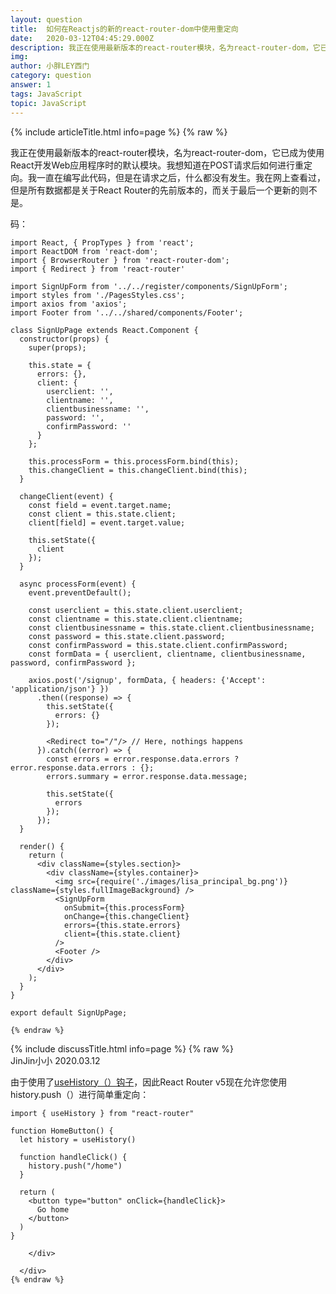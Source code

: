 ```yaml
---
layout: question
title:  如何在Reactjs的新的react-router-dom中使用重定向
date:   2020-03-12T04:45:29.000Z
description: 我正在使用最新版本的react-router模块，名为react-router-dom，它已成为使用React开发Web应用程序时的默认模块。我想知道在P...
img: 
author: 小胖LEY西门
category: question
answer: 1
tags: JavaScript
topic: JavaScript
---
```

<div class="article-root">
  <div class="article">
    {% include articleTitle.html info=page %}
    {% raw %}
    <div class="article-content"><p><font style="vertical-align: inherit;"><font style="vertical-align: inherit;">我正在使用最新版本的react-router模块，名为react-router-dom，它已成为使用React开发Web应用程序时的默认模块。</font><font style="vertical-align: inherit;">我想知道在POST请求后如何进行重定向。</font><font style="vertical-align: inherit;">我一直在编写此代码，但是在请求之后，什么都没有发生。</font><font style="vertical-align: inherit;">我在网上查看过，但是所有数据都是关于React Router的先前版本的，而关于最后一个更新的则不是。</font></font></p>

<p><font style="vertical-align: inherit;"><font style="vertical-align: inherit;">码：</font></font></p>

<pre><code>import React, { PropTypes } from 'react';<font></font>
import ReactDOM from 'react-dom';<font></font>
import { BrowserRouter } from 'react-router-dom';<font></font>
import { Redirect } from 'react-router'<font></font>
<font></font>
import SignUpForm from '../../register/components/SignUpForm';<font></font>
import styles from './PagesStyles.css';<font></font>
import axios from 'axios';<font></font>
import Footer from '../../shared/components/Footer';<font></font>
<font></font>
class SignUpPage extends React.Component {<font></font>
  constructor(props) {<font></font>
    super(props);<font></font>
<font></font>
    this.state = {<font></font>
      errors: {},<font></font>
      client: {<font></font>
        userclient: '',<font></font>
        clientname: '',<font></font>
        clientbusinessname: '',<font></font>
        password: '',<font></font>
        confirmPassword: ''<font></font>
      }<font></font>
    };<font></font>
<font></font>
    this.processForm = this.processForm.bind(this);<font></font>
    this.changeClient = this.changeClient.bind(this);<font></font>
  }<font></font>
<font></font>
  changeClient(event) {<font></font>
    const field = event.target.name;<font></font>
    const client = this.state.client;<font></font>
    client[field] = event.target.value;<font></font>
<font></font>
    this.setState({<font></font>
      client<font></font>
    });<font></font>
  }<font></font>
<font></font>
  async processForm(event) {<font></font>
    event.preventDefault();<font></font>
<font></font>
    const userclient = this.state.client.userclient;<font></font>
    const clientname = this.state.client.clientname;<font></font>
    const clientbusinessname = this.state.client.clientbusinessname;<font></font>
    const password = this.state.client.password;<font></font>
    const confirmPassword = this.state.client.confirmPassword;<font></font>
    const formData = { userclient, clientname, clientbusinessname, password, confirmPassword };<font></font>
<font></font>
    axios.post('/signup', formData, { headers: {'Accept': 'application/json'} })<font></font>
      .then((response) =&gt; {<font></font>
        this.setState({<font></font>
          errors: {}<font></font>
        });<font></font>
<font></font>
        &lt;Redirect to="/"/&gt; // Here, nothings happens<font></font>
      }).catch((error) =&gt; {<font></font>
        const errors = error.response.data.errors ? error.response.data.errors : {};<font></font>
        errors.summary = error.response.data.message;<font></font>
<font></font>
        this.setState({<font></font>
          errors<font></font>
        });<font></font>
      });<font></font>
  }<font></font>
<font></font>
  render() {<font></font>
    return (<font></font>
      &lt;div className={styles.section}&gt;<font></font>
        &lt;div className={styles.container}&gt;<font></font>
          &lt;img src={require('./images/lisa_principal_bg.png')} className={styles.fullImageBackground} /&gt;<font></font>
          &lt;SignUpForm <font></font>
            onSubmit={this.processForm}<font></font>
            onChange={this.changeClient}<font></font>
            errors={this.state.errors}<font></font>
            client={this.state.client}<font></font>
          /&gt;<font></font>
          &lt;Footer /&gt;<font></font>
        &lt;/div&gt;<font></font>
      &lt;/div&gt;<font></font>
    );<font></font>
  }<font></font>
}<font></font>
<font></font>
export default SignUpPage;<font></font>
</code></pre></div>
    {% endraw %}
  </div>

  <div class="discuss-wrapper">
    {% include discussTitle.html info=page %}
    {% raw %}
    <div class="discuss-item">
        <div class="discuss-parent">
          <div class="discuss-meta">
            <span class="discuss-user">JinJin小小</span>
            <span class="discuss-time">2020.03.12</span>
          </div>
          <div class="discuss-comment"><p><font style="vertical-align: inherit;"><font style="vertical-align: inherit;">由于使用了</font></font><a href="https://reacttraining.com/react-router/web/api/Hooks/usehistory" rel="noreferrer"><font style="vertical-align: inherit;"><font style="vertical-align: inherit;">useHistory（）钩子</font></font></a><font style="vertical-align: inherit;"><font style="vertical-align: inherit;">，因此React Router v5现在允许您使用history.push（）进行简单重定向</font><font style="vertical-align: inherit;">：</font></font></p>

<pre><code>import { useHistory } from "react-router"<font></font>
<font></font>
function HomeButton() {<font></font>
  let history = useHistory()<font></font>
<font></font>
  function handleClick() {<font></font>
    history.push("/home")<font></font>
  }<font></font>
<font></font>
  return (<font></font>
    &lt;button type="button" onClick={handleClick}&gt;<font></font>
      Go home<font></font>
    &lt;/button&gt;<font></font>
  )<font></font>
}<font></font>
</code></pre></div>
        </div>
        
      </div>
    {% endraw %}
  </div>
<div>
